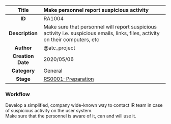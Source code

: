 | Title                       | Make personnel report suspicious activity         |
|:---------------------------:|:--------------------|
| **ID**                      | RA1004            |
| **Description**             | Make sure that personnel will report suspicious activity i.e. suspicious emails,  links, files, activity on their computers, etc   |
| **Author**                  | @atc_project        |
| **Creation Date**           | 2020/05/06 |
| **Category**                | General      |
| **Stage**                   |[RS0001: Preparation](../Response_Stages/RS0001.md)| 

### Workflow

Develop a simplified, company wide-known way to contact IR team in case of suspicious activity on the user system.  
Make sure that the personnel is aware of it, can and will use it.  
